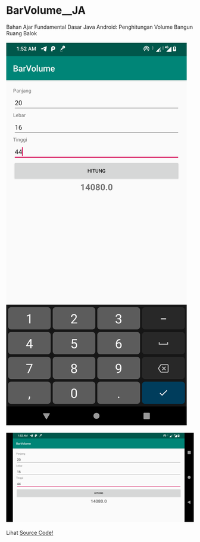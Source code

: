 # BarVolume__JA
Bahan Ajar Fundamental Dasar Java Android: Penghitungan Volume Bangun Ruang Balok<br><br>
<img src="https://github.com/RizkyKhapidsyah/BarVolume__JA/blob/master/(results)/Screenshot_20190905-015236.png"><br><br>
<img src="https://github.com/RizkyKhapidsyah/BarVolume__JA/blob/master/(results)/Screenshot_20190905-015245.png"><br><br>
Lihat <a href="https://github.com/RizkyKhapidsyah/BarVolume__JA/blob/master/app/src/main/java/com/rizkykhapidsyah/picodiploma/barvolume/MainActivity.java">Source Code!</a>
